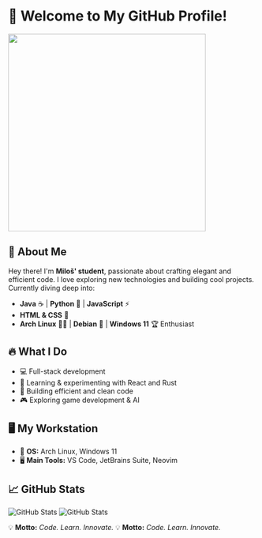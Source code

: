 # 🚀 Welcome to My GitHub Profile!
<p align="left">
  <img src="https://media4.giphy.com/media/v1.Y2lkPTc5MGI3NjExcG80NGZoOHFhejhnaWg2eHpjMTg5ZXZoaXZmZzYwcGNsdmxoeWFqeiZlcD12MV9pbnRlcm5hbF9naWZfYnlfaWQmY3Q9Zw/FoVzfcqCDSb7zCynOp/giphy.gif" width="400" />
</p>


## 🌟 About Me

Hey there! I'm **Miloš' student**, passionate about crafting elegant and efficient code. I love exploring new technologies and building cool projects. Currently diving deep into:

- **Java** ☕ | **Python** 🐍 | **JavaScript** ⚡
- **HTML & CSS** 🎨
- **Arch Linux** 🏴‍☠️ | **Debian** 🐧 | **Windows 11** 🏆 Enthusiast

## 🔥 What I Do

- 💻 Full-stack development
- 🚀 Learning & experimenting with React and Rust
- 🔧 Building efficient and clean code
- 🎮 Exploring game development & AI

## 🖥️ My Workstation

- 🚀 **OS:** Arch Linux, Windows 11
- 🖥️ **Main Tools:** VS Code, JetBrains Suite, Neovim
  

## 📈 GitHub Stats
<picture>

![GitHub Stats](https://github-readme-stats.vercel.app/api?username=Stevanovic-Milos&show_icons=true&count_private=true&hide=prs&theme=dark&border_radius=15&include_all_commits=true&line_height=30&bg_color=00000000&hide_border=true#gh-dark-mode-only)
![GitHub Stats](https://github-readme-stats.vercel.app/api?username=Stevanovic-Milos&show_icons=true&count_private=true&hide=prs&theme=light&border_radius=15&include_all_commits=true&line_height=30&bg_color=00000000&hide_border=true#gh-light-mode-only)


💡 **Motto:** *Code. Learn. Innovate.*
💡 **Motto:** *Code. Learn. Innovate.*

